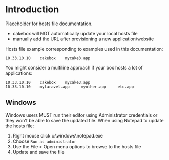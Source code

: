 # Introduction

Placeholder for hosts file documentation.

+ cakebox will NOT automatically update your local hosts file
+ manually add the URL after provisioning a new application/website

Hosts file example corresponding to examples used in this documentation:

```
10.33.10.10    cakebox    mycake3.app
```

You might consider a multiline approach if your box hosts a lot of applications:

```
10.33.10.10    cakebox    mycake3.app
10.33.10.10    mylaravel.app     myother.app     etc.app
```

## Windows

Windows users MUST run their editor using Administrator credentials or they
won't be able to save the updated file. When using Notepad to update the hosts
file:

1. Right mouse click c:\windows\notepad.exe
2. Choose ``Run as administrator``
3. Use the File > Open menu options to browse to the hosts file
4. Update and save the file

